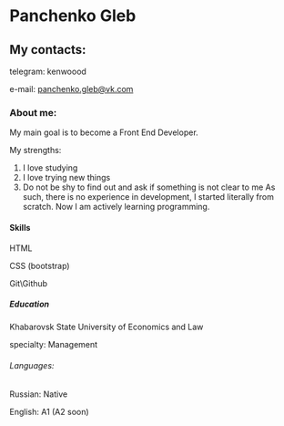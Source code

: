 # Panchenko Gleb

## My contacts:
telegram: kenwoood

e-mail: panchenko.gleb@vk.com

### About me:
My main goal is to become a Front End Developer.


My strengths:
1. I love studying
2. I love trying new things
3. Do not be shy to find out and ask if something is not clear to me
As such, there is no experience in development, I started literally from scratch. Now I am actively learning programming.

#### Skills
HTML

CSS (bootstrap)

Git\Github

##### Education
Khabarovsk State University of Economics and Law

specialty: Management

###### Languages:
Russian: Native

English: A1 (A2 soon)
